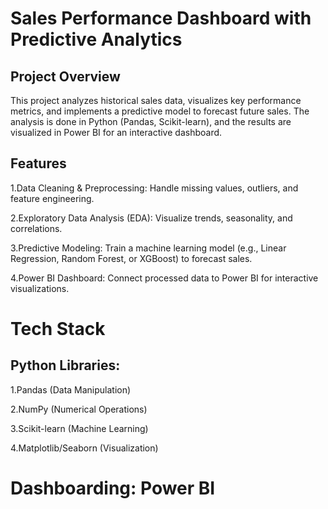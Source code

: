 # Sales Performance Dashboard with Predictive Analytics

## Project Overview
This project analyzes historical sales data, visualizes key performance metrics, and implements a predictive model to forecast future sales. The analysis is done in Python (Pandas, Scikit-learn), and the results are visualized in Power BI for an interactive dashboard.

## Features

1.Data Cleaning & Preprocessing: Handle missing values, outliers, and feature engineering.

2.Exploratory Data Analysis (EDA): Visualize trends, seasonality, and correlations.

3.Predictive Modeling: Train a machine learning model (e.g., Linear Regression, Random Forest, or XGBoost) to forecast sales.

4.Power BI Dashboard: Connect processed data to Power BI for interactive visualizations.

# Tech Stack

## Python Libraries:

1.Pandas (Data Manipulation)

2.NumPy (Numerical Operations)

3.Scikit-learn (Machine Learning)

4.Matplotlib/Seaborn (Visualization)

# Dashboarding: Power BI
